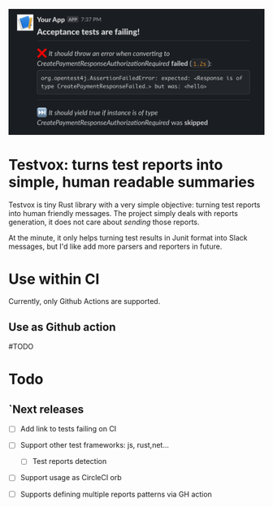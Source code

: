 <p align="center">
  <img src='./images/sample.png'/>
</p>

# Testvox: turns test reports into simple, human readable summaries

Testvox is tiny Rust library with a very simple objective: turning test reports into human friendly messages.
The project simply deals with reports generation, it does not care about *sending* those reports.

At the minute, it only helps turning test results in Junit format into Slack messages, but I'd like add more parsers and reporters in future.

# Use within CI

Currently, only Github Actions are supported.

## Use as Github action

#TODO


# Todo

## `Next releases
  - [ ] Add link to tests failing on CI
  - [ ] Support other test frameworks: js, rust,net...
    - [ ] Test reports detection
  - [ ] Support usage as CircleCI orb
  - [ ] Supports defining multiple reports patterns via GH action

